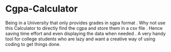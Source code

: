 # Cgpa-Calculator
Being in a University that only provides grades in sgpa format . Why not use this Calculator to directly find the cgpa and store them in a csv file . Hence saving time effort and even displaying the data when needed . A very handy tool for college students who are lazy and want a creative way of using coding to get things done.
